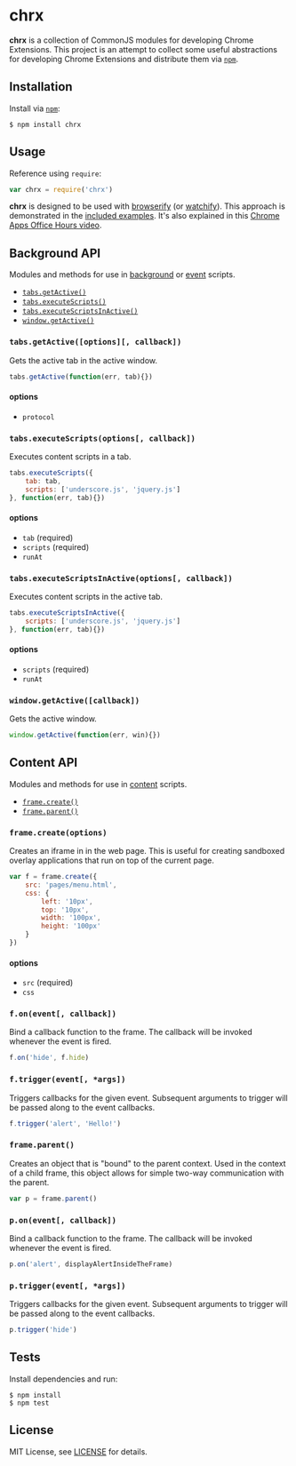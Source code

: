# chrx

__chrx__ is a collection of CommonJS modules for developing Chrome Extensions. This project is an attempt to collect some useful abstractions for developing Chrome Extensions and distribute them via [`npm`](https://npmjs.org/).

## Installation

Install via [`npm`](https://npmjs.org/package/chrx):

```
$ npm install chrx
```

## Usage

Reference using `require`:

```js
var chrx = require('chrx')
```

__chrx__ is designed to be used with [browserify](http://browserify.org/) (or [watchify](https://github.com/substack/watchify)). This approach is demonstrated in the [included examples](https://github.com/christophercliff/chrx/tree/master/examples). It's also explained in this [Chrome Apps Office Hours video](https://www.youtube.com/watch?v=gkb_x9ZN0Vo).

## Background API

Modules and methods for use in [background](http://developer.chrome.com/extensions/background_pages.html) or [event](http://developer.chrome.com/extensions/event_pages.html) scripts.

- [`tabs.getActive()`](#getactiveoptions-callback)
- [`tabs.executeScripts()`](#executescriptsoptions-callback)
- [`tabs.executeScriptsInActive()`](#executescriptsinactiveoptions-callback)
- [`window.getActive()`](#getactivecallback)

### `tabs.getActive([options][, callback])`

Gets the active tab in the active window.

```js
tabs.getActive(function(err, tab){})
```

#### options

- `protocol`

### `tabs.executeScripts(options[, callback])`

Executes content scripts in a tab.

```js
tabs.executeScripts({
    tab: tab,
    scripts: ['underscore.js', 'jquery.js']
}, function(err, tab){})
```

#### options

- `tab` (required)
- `scripts` (required)
- `runAt`

### `tabs.executeScriptsInActive(options[, callback])`

Executes content scripts in the active tab.

```js
tabs.executeScriptsInActive({
    scripts: ['underscore.js', 'jquery.js']
}, function(err, tab){})
```

#### options

- `scripts` (required)
- `runAt`

### `window.getActive([callback])`

Gets the active window.

```js
window.getActive(function(err, win){})
```

## Content API

Modules and methods for use in [content](http://developer.chrome.com/extensions/content_scripts.html) scripts.

- [`frame.create()`](#)
- [`frame.parent()`](#)

### `frame.create(options)`

Creates an iframe in in the web page. This is useful for creating sandboxed overlay applications that run on top of the current page.

```js
var f = frame.create({
    src: 'pages/menu.html',
    css: {
        left: '10px',
        top: '10px',
        width: '100px',
        height: '100px'
    }
})
```

#### options

- `src` (required)
- `css`

### `f.on(event[, callback])`

Bind a callback function to the frame. The callback will be invoked whenever the event is fired.

```js
f.on('hide', f.hide)
```

### `f.trigger(event[, *args])`

Triggers callbacks for the given event. Subsequent arguments to trigger will be passed along to the event callbacks.

```js
f.trigger('alert', 'Hello!')
```

### `frame.parent()`

Creates an object that is "bound" to the parent context. Used in the context of a child frame, this object allows for simple two-way communication with the parent.

```js
var p = frame.parent()
```

### `p.on(event[, callback])`

Bind a callback function to the frame. The callback will be invoked whenever the event is fired.

```js
p.on('alert', displayAlertInsideTheFrame)
```

### `p.trigger(event[, *args])`

Triggers callbacks for the given event. Subsequent arguments to trigger will be passed along to the event callbacks.

```js
p.trigger('hide')
```

## Tests

Install dependencies and run:

```
$ npm install
$ npm test
```

## License

MIT License, see [LICENSE](https://github.com/christophercliff/chrx/blob/master/LICENSE.md) for details.
